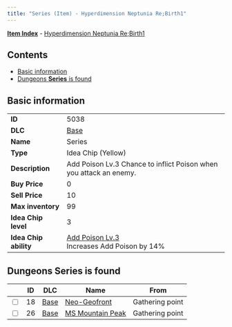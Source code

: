 ```yaml
---
title: "Series (Item) - Hyperdimension Neptunia Re;Birth1"
---
```


[**Item Index**](/neptunia/rb1/item/index.html) - [Hyperdimension Neptunia Re;Birth1](/neptunia/rb1)

## Contents

- [Basic information](#basic-information)
- [Dungeons **Series** is found](#dungeons-series-is-found)

## Basic information

|   |   |
| -- | -- |
| **ID** | 5038 |
| **DLC** | [Base](/neptunia/rb1/dlc/1-base.html) |
| **Name** | Series |
| **Type** | Idea Chip (Yellow) |
| **Description** | Add Poison Lv.3 Chance to inflict Poison when you attack an enemy. |
| **Buy Price** | 0 |
| **Sell Price** | 10 |
| **Max inventory** | 99 |
| **Idea Chip level** | 3 |
| **Idea Chip ability** | [Add Poison Lv.3](/neptunia/rb1/avatar/1-9537-add-poison-lv-3.html)<br />Increases Add Poison by 14% |


## Dungeons **Series** is found

|    | ID | DLC | Name | From |
| -- | -- | --- | ---- | ---- |
| <input type="checkbox" id="rb1-dungeon-1-18" class="trackbox" /> | 18 | [Base](/neptunia/rb1/dlc/1-base.html) | [Neo-Geofront](/neptunia/rb1/dungeon/1-18-neo-geofront.html) | Gathering point |
| <input type="checkbox" id="rb1-dungeon-1-26" class="trackbox" /> | 26 | [Base](/neptunia/rb1/dlc/1-base.html) | [MS Mountain Peak](/neptunia/rb1/dungeon/1-26-ms-mountain-peak.html) | Gathering point |
